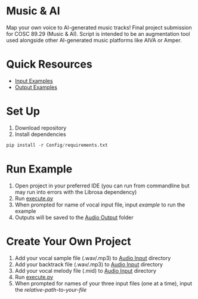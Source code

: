 # Music & AI
Map your own voice to AI-generated music tracks! Final project submission for COSC 89.29 (Music & AI). Script is intended to be an augmentation tool used alongside other AI-generated music platforms like AIVA or Amper.

# Quick Resources
- [Input Examples](https://github.com/benlehrburger/musicAI/tree/main/Audio%20Input/Example)
- [Output Examples](https://github.com/benlehrburger/musicAI/tree/main/Audio%20Output)

# Set Up
1) Download repository
2) Install dependencies
```python
pip install -r Config/requirements.txt
```

# Run Example
1) Open project in your preferred IDE (you can run from commandline but may run into errors with the Librosa dependency)
2) Run [execute.py](https://github.com/benlehrburger/musicAI/blob/main/execute.py)
3) When prompted for name of vocal input file, input <i>example</i> to run the example
4) Outputs will be saved to the [Audio Output](https://github.com/benlehrburger/musicAI/tree/main/Audio%20Output) folder

# Create Your Own Project
1) Add your vocal sample file (.wav/.mp3) to [Audio Input](https://github.com/benlehrburger/musicAI/tree/main/Audio%20Input) directory
2) Add your backtrack file (.wav/.mp3) to [Audio Input](https://github.com/benlehrburger/musicAI/tree/main/Audio%20Input) directory
3) Add your vocal melody file (.mid) to [Audio Input](https://github.com/benlehrburger/musicAI/tree/main/Audio%20Input) directory
4) Run [execute.py](https://github.com/benlehrburger/musicAI/blob/main/execute.py)
5) When prompted for names of your three input files (one at a time), input the <i>relative-path-to-your-file</i>


